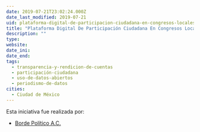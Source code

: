 ```yaml
---
date: 2019-07-21T23:02:24.000Z
date_last_modified: 2019-07-21
uid: plataforma-digital-de-participacion-ciudadana-en-congresos-locales
title: "Plataforma Digital De Participación Ciudadana En Congresos Locales"
description: ""
type: 
website: 
date_ini: 
date_end: 
tags:
  - transparencia-y-rendicion-de-cuentas
  - participación-ciudadana
  - uso-de-datos-abiertos
  - periodismo-de-datos
cities: 
  - Ciudad de México
---
```


Esta iniciativa fue realizada por:

- [Borde Político A.C.](/organizaciones/borde-politico-a-c)
